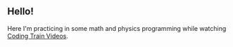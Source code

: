 ## Hello!

Here I'm practicing in some math and physics programming while watching [Coding Train Videos](https://www.youtube.com/user/shiffman/videos).
